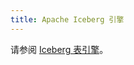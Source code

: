 ```yaml
---
title: Apache Iceberg 引擎
---
```


请参阅 [Iceberg 表引擎](/guides/access-data-lake/iceberg/iceberg-engine)。